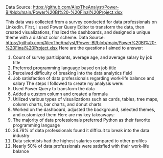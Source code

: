 Data Source: https://github.com/AlexTheAnalyst/Power-BI/blob/main/Power%20BI%20-%20Final%20Project.xlsx

This data was collected from a survey conducted for data professionals on LinkedIn. First, I used Power Query Editor to transform the data, then created visualizations, finalized the dashboards, and designed a unique theme with a distinct color scheme.
Data Source: https://github.com/AlexTheAnalyst/Power-BI/blob/main/Power%20BI%20-%20Final%20Project.xlsx
Here are the questions I aimed to answer:
1.	Count of survey participants, average age, and average salary by job title
2.	Preferred programming language based on job title
3.	Perceived difficulty of breaking into the data analytics field
4.	Job satisfaction of data professionals regarding work-life balance and salary
The steps I followed to create my analysis were:
1.	Used Power Query to transform the data
2.	Added a custom column and created a formula
3.	Utilized various types of visualizations such as cards, tables, tree maps, column charts, bar charts, and donut charts
4.	Worked on the dashboard, adjusted the background, selected themes, and customized them
Here are my key takeaways:
1.	The majority of data professionals preferred Python as their favorite programming language
2.	24.76% of data professionals found it difficult to break into the data industry
3.	Data scientists had the highest salaries compared to other profiles
4.	Nearly 50% of data professionals were satisfied with their work-life balance
